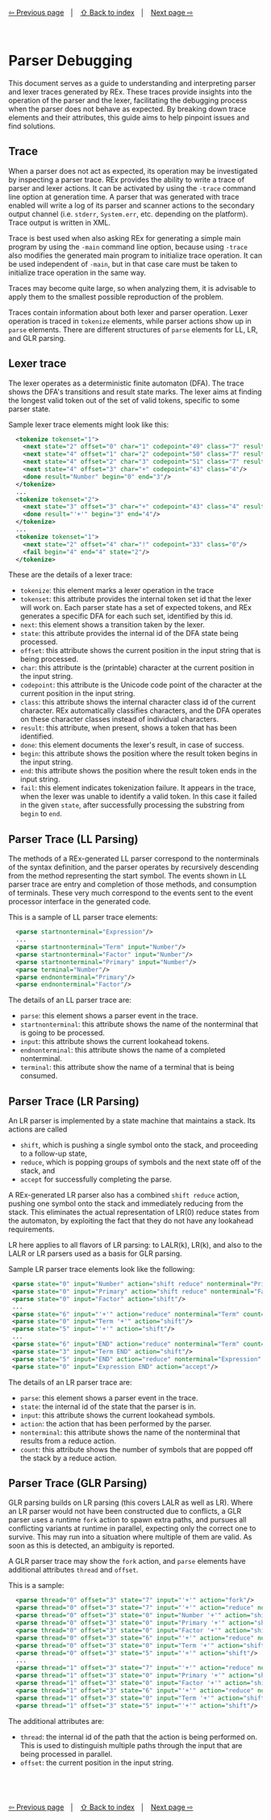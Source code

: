 <link rel="stylesheet" href="markdown.css">

[⇦ Previous page](disambiguation-techniques.md) &nbsp;&nbsp;│&nbsp;&nbsp; [⇧ Back to index](../README.md#-rex-parser-generator) &nbsp;&nbsp;│&nbsp;&nbsp; [Next page ⇨ ](performance-considerations.md)

&nbsp;
# Parser Debugging

This document serves as a guide to understanding and interpreting parser and lexer traces generated by REx. These traces provide insights into the operation of the parser and the lexer, facilitating the debugging process when the parser does not behave as expected. By breaking down trace elements and their attributes, this guide aims to help pinpoint issues and find solutions.

## Trace

When a parser does not act as expected, its operation may be investigated by inspecting a parser trace. REx provides the ability to write a trace of parser and lexer actions. It can be activated by using the `-trace` command line option at generation time. A parser that was generated with trace enabled will write a log of its parser and scanner actions to the secondary output channel (i.e. `stderr`, `System.err`, etc. depending on the platform). Trace output is written in XML.

Trace is best used when also asking REx for generating a simple main program by using the `-main` command line option, because using `-trace` also modifies the generated main program to initialize trace operation. It can be used independent of `-main`, but in that case care must be taken to initialize trace operation in the same way.

Traces may become quite large, so when analyzing them, it is advisable to apply them to the smallest possible reproduction of the problem.

Traces contain information about both lexer and parser operation. Lexer operation is traced in `tokenize` elements, while parser actions show up in `parse` elements. There are different structures of `parse` elements for LL, LR, and GLR parsing.

## Lexer trace

The lexer operates as a deterministic finite automaton (DFA). The trace shows the DFA's transitions and result state marks. The lexer aims at finding the longest valid token out of the set of valid tokens, specific to some parser state.

Sample lexer trace elements might look like this:

```xml
  <tokenize tokenset="1">
    <next state="2" offset="0" char="1" codepoint="49" class="7" result="Number"/>
    <next state="4" offset="1" char="2" codepoint="50" class="7" result="Number"/>
    <next state="4" offset="2" char="3" codepoint="51" class="7" result="Number"/>
    <next state="4" offset="3" char="+" codepoint="43" class="4"/>
    <done result="Number" begin="0" end="3"/>
  </tokenize>
  ...
  <tokenize tokenset="2">
    <next state="3" offset="3" char="+" codepoint="43" class="4" result="'+'"/>
    <done result="'+'" begin="3" end="4"/>
  </tokenize>
  ...  
  <tokenize tokenset="1">
    <next state="2" offset="4" char="!" codepoint="33" class="0"/>
    <fail begin="4" end="4" state="2"/>
  </tokenize>   
 ```

These are the details of a lexer trace:

 - `tokenize`: this element marks a lexer operation in the trace
 - `tokenset`: this attribute provides the internal token set id that the lexer will work on. Each parser state has a set of expected tokens, and REx generates a specific DFA for each such set, identified by this id.
 - `next`: this element shows a transition taken by the lexer.
 - `state`: this attribute provides the internal id of the DFA state being processed.
 - `offset`: this attribute shows the current position in the input string that is being processed.
 - `char`: this attribute is the (printable) character at the current position in the input string.
 - `codepoint`: this attribute is the Unicode code point of the character at the current position in the input string.
 - `class`: this attribute shows the internal character class id of the current character. REx automatically classifies characters, and the DFA operates on these character classes instead of individual characters.
 - `result`: this attribute, when present, shows a token that has been identified.
 - `done`: this element documents the lexer's result, in case of success.
 - `begin`: this attribute shows the position where the result token begins in the input string.
 - `end`: this attribute shows the position where the result token ends in the input string.
 - `fail`: this element indicates tokenization failure. It appears in the trace, when the lexer was unable to identify a valid token. In this case it failed in the given `state`, after successfully processing the substring from `begin` to `end`.

## Parser Trace (LL Parsing)

The methods of a REx-generated LL parser correspond to the nonterminals of the syntax definition, and the parser operates by recursively descending from the method representing the start symbol. The events shown in LL parser trace are entry and completion of those methods, and consumption of terminals. These very much correspond to the events sent to the event processor interface in the generated code.

This is a sample of LL parser trace elements:

```xml
  <parse startnonterminal="Expression"/>
  ...
  <parse startnonterminal="Term" input="Number"/>
  <parse startnonterminal="Factor" input="Number"/>
  <parse startnonterminal="Primary" input="Number"/>
  <parse terminal="Number"/>
  <parse endnonterminal="Primary"/>
  <parse endnonterminal="Factor"/>
```

The details of an LL parser trace are:

 - `parse`: this element shows a parser event in the trace.
 - `startnonterminal`: this attribute shows the name of the nonterminal that is going to be processed. 
 - `input`: this attribute shows the current lookahead tokens.
 - `endnonterminal`: this attribute shows the name of a completed nonterminal.
 - `terminal`: this attribute show the name of a terminal that is being consumed.

## Parser Trace (LR Parsing)

An LR parser is implemented by a state machine that maintains a stack. Its actions are called 

 - `shift`, which is pushing a single symbol onto the stack, and proceeding to a follow-up state,
 - `reduce`, which is popping groups of symbols and the next state off of the stack, and
 - `accept` for successfully completing the parse.

 A REx-generated LR parser also has a combined `shift reduce` action, pushing one symbol onto the stack and immediately reducing from the stack. This eliminates the actual representation of LR(0) reduce states from the automaton, by exploiting the fact that they do not have any lookahead requirements.

 LR here applies to all flavors of LR parsing: to LALR(k), LR(k), and also to the LALR or LR parsers used as a basis for GLR parsing.

 Sample LR parser trace elements look like the following:

 ```xml
  <parse state="0" input="Number" action="shift reduce" nonterminal="Primary" count="1"/>
  <parse state="0" input="Primary" action="shift reduce" nonterminal="Factor" count="1"/>
  <parse state="0" input="Factor" action="shift"/>
  ...
  <parse state="6" input="'+'" action="reduce" nonterminal="Term" count="1"/>
  <parse state="0" input="Term '+'" action="shift"/>
  <parse state="5" input="'+'" action="shift"/>
  ...
  <parse state="6" input="END" action="reduce" nonterminal="Term" count="1"/>
  <parse state="3" input="Term END" action="shift"/>
  <parse state="5" input="END" action="reduce" nonterminal="Expression" count="3"/>
  <parse state="0" input="Expression END" action="accept"/>  
 ```

The details of an LR parser trace are:

 - `parse`: this element shows a parser event in the trace.
 - `state`: the internal id of the state that the parser is in.
 - `input`: this attribute shows the current lookahead symbols.
 - `action`: the action that has been performed by the parser.
 - `nonterminal`: this attribute shows the name of the nonterminal that results from a reduce action.
 - `count`: this attribute shows the number of symbols that are popped off the stack by a reduce action.

## Parser Trace (GLR Parsing)

GLR parsing builds on LR parsing (this covers LALR as well as LR). Where an LR parser would not have been constructed due to conflicts, a GLR parser uses a runtime `fork` action to spawn extra paths, and pursues all conflicting variants at runtime in parallel, expecting only the correct one to survive. This may run into a situation where multiple of them are valid. As soon as this is detected, an ambiguity is reported.

A GLR parser trace may show the `fork` action, and `parse` elements have additional attributes `thread` and `offset`.

This is a sample:

```xml
  <parse thread="0" offset="3" state="7" input="'+'" action="fork"/>
  <parse thread="0" offset="3" state="7" input="'+'" action="reduce" nonterminal="Number" count="1"/>
  <parse thread="0" offset="3" state="0" input="Number '+'" action="shift reduce" nonterminal="Primary" count="1"/>
  <parse thread="0" offset="3" state="0" input="Primary '+'" action="shift reduce" nonterminal="Factor" count="1"/>
  <parse thread="0" offset="3" state="0" input="Factor '+'" action="shift"/>
  <parse thread="0" offset="3" state="6" input="'+'" action="reduce" nonterminal="Term" count="1"/>
  <parse thread="0" offset="3" state="0" input="Term '+'" action="shift"/>
  <parse thread="0" offset="3" state="5" input="'+'" action="shift"/>
  ...
  <parse thread="1" offset="3" state="7" input="'+'" action="reduce" nonterminal="Primary" count="1"/>
  <parse thread="1" offset="3" state="0" input="Primary '+'" action="shift reduce" nonterminal="Factor" count="1"/>
  <parse thread="1" offset="3" state="0" input="Factor '+'" action="shift"/>
  <parse thread="1" offset="3" state="6" input="'+'" action="reduce" nonterminal="Term" count="1"/>
  <parse thread="1" offset="3" state="0" input="Term '+'" action="shift"/>
  <parse thread="1" offset="3" state="5" input="'+'" action="shift"/>
 ```

The additional attributes are:

 - `thread`: the internal id of the path that the action is being performed on. This is used to distinguish multiple paths through the input that are being processed in parallel.
 - `offset`: the current position in the input string.

&nbsp;
---
[⇦ Previous page](disambiguation-techniques.md) &nbsp;&nbsp;│&nbsp;&nbsp; [⇧ Back to index](../README.md#-rex-parser-generator) &nbsp;&nbsp;│&nbsp;&nbsp; [Next page ⇨ ](performance-considerations.md)